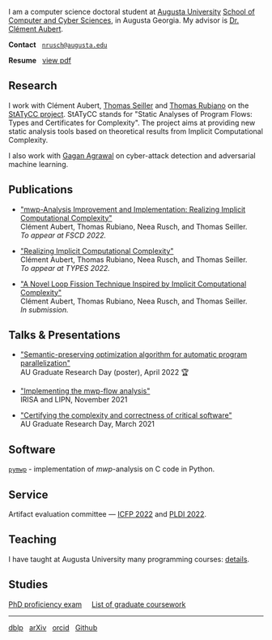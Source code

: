 I am a computer science doctoral student at [Augusta University][AU]
[School of Computer and Cyber Sciences][CCS], in Augusta Georgia. My advisor is
[Dr. Clément Aubert][CA].

**Contact** &nbsp; [`nrusch@augusta.edu`][@]

**Resume** &nbsp; [view pdf][CV]

## Research

I work with Clément Aubert, [Thomas Seiller][TS] and [Thomas Rubiano][TR] on the
[StATyCC project][STATYCC]. StATyCC stands for "Static Analyses of Program Flows: Types and Certificates for Complexity". 
The project aims at providing new static analysis tools based on theoretical results from Implicit Computational Complexity.

I also work with [Gagan Agrawal][GA] on cyber-attack detection and adversarial machine learning.

## Publications

- ["mwp-Analysis Improvement and Implementation: Realizing Implicit Computational Complexity"](https://hal.archives-ouvertes.fr/hal-03596285)
  <br/>Clément Aubert, Thomas Rubiano, Neea Rusch, and Thomas Seiller.
  <br/>_To appear at FSCD 2022._ 

- ["Realizing Implicit Computational Complexity"](https://hal.archives-ouvertes.fr/hal-03603510)
  <br/>Clément Aubert, Thomas Rubiano, Neea Rusch, and Thomas Seiller.
  <br/>_To appear at TYPES 2022._

- ["A Novel Loop Fission Technique Inspired by Implicit Computational Complexity"](https://hal.archives-ouvertes.fr/hal-03669387)
  <br/>Clément Aubert, Thomas Rubiano, Neea Rusch, and Thomas Seiller.
  <br/>_In submission._


## Talks & Presentations                                                                                                                                                         

- ["Semantic-preserving optimization algorithm for automatic program parallelization"](./posts/2022-graduate-research-day)<br/>AU Graduate Research Day (poster), April 2022 🏆 

- ["Implementing the mwp-flow analysis"](./posts/2021-implementing-the-mwp-flow-analysis)<br/>IRISA and LIPN, November 2021                                                     

- ["Certifying the complexity and correctness of critical software"](./posts/2021-graduate-research-day)<br/>AU Graduate Research Day, March 2021                               

## Software

[`pymwp`][PYMWP] - implementation of _mwp_-analysis on C code in Python.

## Service

Artifact evaluation committee &mdash; [ICFP 2022](https://icfp22.sigplan.org/track/icfp-2022-artifact-evaluation) and
[PLDI 2022](https://pldi22.sigplan.org/committee/pldi-2022-PLDI-Research-Artifacts-artifact-evaluation-committee).

## Teaching

I have taught at Augusta University many programming courses: [details](./posts/teaching).

## Studies

[PhD proficiency exam](./posts/exam) &nbsp; &nbsp; [List of graduate coursework](./posts/coursework)

---

[dblp](https://dblp.org/pid/296/3722) &nbsp;
[arXiv](https://arxiv.org/search/?query=Rusch%2C+Neea&searchtype=author) &nbsp;
[orcid](https://orcid.org/0000-0002-7354-5330) &nbsp;
[Github](https://github.com/nkrusch)

[AU]: https://www.augusta.edu/

[CCS]: https://www.augusta.edu/ccs/

[CA]: https://spots.augusta.edu/caubert/

[GA]: https://www.augusta.edu/faculty/directory/view.php?id=GAGRAWAL

[CV]: ./cv.pdf

[@]: mailto:nrusch@augusta.edu

[TS]: https://www.seiller.org/

[TR]: https://people.irisa.fr/Thomas.Rubiano/

[STATYCC]: https://spots.augusta.edu/caubert/research/statycc/

[1301]: https://csci-1301.github.io/about.html

[PYMWP]: https://github.com/statycc/pymwp
